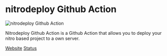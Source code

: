 # nitrodeploy Github Action

![nitrodeploy Github Action](https://github.com/nitrodeploy/nitrodeploy-github-action/blob/main/.github/assets/nitro-deploy-cover.png?raw=true)

Nitrodeploy Github Action is a Github Action that allows you to deploy your nitro based project to a own server.

[Website](https://nitrodeploy.com)
[Status](https://status.nitrodeploy.com)